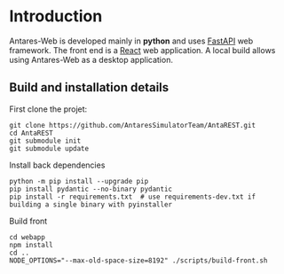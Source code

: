 # Introduction

Antares-Web is developed mainly in **python** and uses [FastAPI](https://fastapi.tiangolo.com/) web framework.
The front end is a [React](https://reactjs.org/) web application. A local build allows using Antares-Web as a desktop application.

## Build and installation details

First clone the projet:

```shell script
git clone https://github.com/AntaresSimulatorTeam/AntaREST.git
cd AntaREST
git submodule init
git submodule update
```

Install back dependencies

```shell script
python -m pip install --upgrade pip
pip install pydantic --no-binary pydantic
pip install -r requirements.txt  # use requirements-dev.txt if building a single binary with pyinstaller 
```

Build front

```shell script
cd webapp
npm install
cd ..
NODE_OPTIONS="--max-old-space-size=8192" ./scripts/build-front.sh
```

